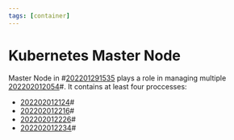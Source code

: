 ```yaml
---
tags: [container]
---
```


# Kubernetes Master Node

Master Node in #[202201291535](202201291535.md) plays a role in managing multiple
[202202012054](202202012054.md)#. It contains at least four proccesses:
- [202202012124](202202012124.md)#
- [202202012216](202202012216.md)#
- [202202012226](202202012226.md)#
- [202202012234](202202012234.md)#
